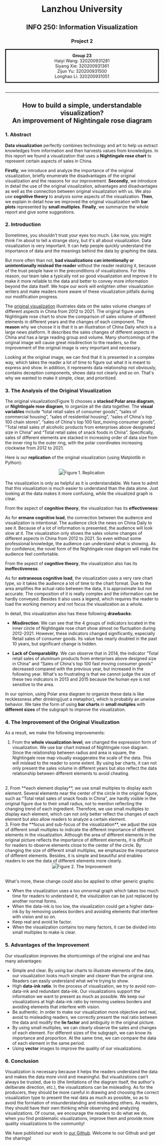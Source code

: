 <h1 style="text-align:center"> Lanzhou University </h1>
<h2 style = "text-align:center">INFO 250: Information Visualization</h2>
<h3 style = "text-align:center">Project 2</h3>
<div style="text-align:center; border-style:solid; padding: 10px">
<div style="font-weight:bold">Group 23</div>
<div>Haiyi Wang: 320200931281</div>
<div>Siyang Xie: 320200931361</div>
<div>Zijun Yu: 320200931500</div>
<div>Longhao Li: 320200931051</div></div>
</br>
<hr/>
<h2 style = "text-align:center" style="font-weight:bold">How to build a simple, understandable visualization?</br>An improvement of Nightingale rose diagram</h2>


### 1. Abstract
**Data visualization** perfectly combines technology and art to help us extract knowledges from information and then harvests values from knowledges. In this report we found a visualization that uses a **Nightingale rose chart** to represent certain aspects of sales in China.  

**Firstly**, we introduce and analyze the importance of the original visualization, briefly enumerate the disadvantages of the original visualization and the reasons for our improvement. **Secondly**, we introduce in detail the use of the original visualization, advantages and disadvantages as well as the connection between original visualization with us. We also use **cognitive theory** to analysis some aspects of the visualization. **Then**, we explain in detail how we improved the original visualization with **bar plots** represented by **small multiples**. **Finally**, we summarize the whole report and give some suggestions.

### 2. Introduction
Sometimes, you shouldn't trust your eyes too much. Like now, you might think I'm about to tell a strange story, but it's all about visualization. Data visualization is very important. It can help people quickly understand the importance of data and the meanings behind the data by graphing the data.   

But more often than not, **bad visualizations can intentionally or unintentionally mislead the reader** without the reader realizing it, because of the trust people have in the preconditions of visualizations. For this reason, our team take a typically not so good visualization and improve it to make it more reliable to the data and better to convey more information beyond the data itself. We hope our work will enlighten other visualization writers and make readers more aware of these visualization pitfalls during our modification progress.   

The [original visualization](https://www.chinadailyhk.com/epaper/pubs//chinadaily/2022/09/30/15.pdf) illustrates data on the sales volume changes of different aspects in China from 2012 to 2021. The original figure uses Nightingale rose chart to show the comparison of sales volume of different elements in different years and the changes of each component. The **reason** why we choose it is that it is an illustration of China Daily which is a large news platform. It describes the sales changes of different aspects in China and has a large reading group and volume.  Many shortcomings of the original image will cause great misdirection to the readers, so the improvement of the original image is very important and necessary.  

Looking at the original image, we can find that it is presented in a complex way, which takes the reader a lot of time to figure out what it is meant to express and show. In addition, it represents data relationship not obviously, contains deception components, shows data not clearly and so on. That's why we wanted to make it simple, clear, and prioritized.

### 3. The Analysis of the Original Visualization

The original visualization(Figure 1) chooses a **stacked Polar area diagram**, or **Nightingale rose diagram**, to organize all the data together. The **visual variables** include “total retail sales of consumer goods”, “sales of commercial housing”, “sales of residential housing”, “sales of China's top 100 chain stores”, “sales of China's top 100 fast_moving consumer goods”, “Total retail sales of alcoholic products from enterprises above designated size in China” and “Total retail sales of snack foods in China”. Specifically, sales of different elements are stacked in increasing order of data size from the inner ring to the outer ring, with the polar coordinates increasing clockwise from 2012 to 2021.

Here is our **replication** of the original visualization (using Matplotlib in Python):
<div align=center><img src = "images/rose_replicated.svg" style="transform:scale(1.3)"></img>Figure 1. Replication</div>
</br>
The visualization is only as helpful as it is understandable. We have to admit that this visualization is much easier to understand than the data alone. Just looking at the data makes it more confusing, while the visualized graph is clear.  

From the aspect of **cognitive theory**, the visualization has its **effectiveness**:  

As for **ermane cognitive load**, the connection between the audience and visualization is intentional. The audience click the news on China Daily to see it. Because of a lot of information is presented, the audience will look slow at it. The visualization only shows the sales volume changes of different aspects in China from 2012 to 2021. So even without some professional knowledge, the audience can understand what is showing. As for confidence, the novel form of the Nightingale rose diagram will make the audience feel comfortable.  

From the aspect of **cognitive theory**, the visualization also has its **ineffectiveness**:  

As for **extraneous cognitive load**, the visualization uses a very rare chart type, so it takes the audience a lot of time to the chart format. Due to the area amplifies the actual ratio between the data, it is approximate but not accurate. The composition of it is really complex and the information can be hardly conveyed. Besides it also uses a legend, which requires the reader to load the working memory and not focus the visualization as a whole.  

In detail, this visualization also has these following **drawbacks**: 
+ **Misdirection**: We can see that the 4 groups of indicators located in the inner circle of Nightingale rose chart show almost no fluctuation during 2012-2021. However, these indicators changed significantly, especially Retail sales of consumer goods. Its value has nearly doubled in the past 10 years, but significant change is hidden.  

+ **Lack of Comparability**. We can observe that in 2014, the indicator “Total retail sales of aluminum products from enterprises above designed size in China” and “Sales of China's top 100 fast moving consumer goods” decreased compared with the previous year, but increased in the following year. What's so frustrating is that we cannot judge the size of these two indicators in 2013 and 2015 because the human eye is not sensitive to the area.
 
In our opinion, using Polar area diagram to organize these data is like recklessness after drinking(just a metaphor), which is probabily an unwise behavior. We take the form of using **bar charts** in **small mutiples** with **different sizes** of the subgraph to improve the visualization.

### 4. The Improvement of the Original Visulization

As a result, we make the following improvements: 
 1. From the **whole visualization level**, we changed the expression form of visualization. We use bar chart instead of Nightingale rose diagram. Since the relationship between radius and area is square, the Nightingale rose map visually exaggerates the scale of the data. This will mislead to the reader to some extent. By using bar charts, it can not only present the sales volume in different years but also reflect the data relationship between different elements to avoid cheating.
</br>       
2. From **each element display**, we use small multiples to display each element. Several elements near the center of the circle in the original figure, such as "Total retail sales of snack foods in China", are hardly visible in the original figure due to their small radius, not to mention reflecting the changing trend of each ingredient. Therefore, we use small multiples to display each element, which can not only better reflect the changes of each element but also allow readers to analyze a certain element.
</br>   
3. From the **focus and sub-focus of the visualization**, we adjust the size of different small multiples to indicate the different importance of different elements in the visualization. Although the area of different elements in the original picture reflects the importance of different elements, it is difficult for readers to observe elements close to the center of the circle. By changing the size of different small multiples, we emphasize the importance of different elements. Besides, it is simple and beautiful and enables readers to see the data of different elements more clearly.
<center><img src = "images/rose_improved.svg" style="transform:scale(1.2)"></img>Figure 2. The Improvement</center>
</br>

What's more, these change could also be applied to other generic graphs:
- When the visualization uses a too unnormal graph which takes too much time for readers to understand it, the visulization can be just replaced by another normal forms.
- When the data-ink is too low, the visualization could get a higher data-ink by by removing useless borders and avoiding elements that interfere with vision and so on.
- Keep real and avoid lie factor.
- When the visualization contains too many factors, it can be divided into small multiples to make is clear.


### 5. Advantages of the Improvement 
Our visualization improves the shortcomings of the original one and has many advantages:
- Simple and clear. By using bar charts to illustrate elements of the data, our visualization looks much simpler and clearer than the original one. Readers can easily understand what we're trying to show.  
- High **data-ink ratio**. In the process of visualization, we try to avoid non-data-ink and redundant data-ink. Our visualizations support the information we want to present as much as possible. We keep our visualizations at high data-ink ratio by removing useless borders and avoiding elements that interfere with vision.   
- Be authentic. In order to make our visualization more objective and real, avoid to misleading readers, we correctly present the real ratio between the data and modify the **lie factor** and ambiguity in the original picture.   
- By using small multiples, we can clearly observe the sales and changes of each element. For different sizes of the subgraph, we can know its importance and proportion. At the same time, we can compare the data of each element in the same period. 
- Using **vector** images to improve the quality of our visualizations.


### 6. Conclusion
Visualization is necessary because it helps the readers understand the data and makes the data more vivid and meaningful. But visualizations can't always be trusted, due to (the limitations of the diagram itself, the author's deliberate direction, etc.), the visualizations can be misleading. As for the producers, they should be more careful in drawing and choosing the correct visualization type to present the real data as much as possible, so as to avoid the formation of misunderstanding and misleading others. As readers, they should have their own thinking while observing and analyzing visualizations. Of course, we encourage the readers to do what we do, when you find problematic visualizations, improve them and provide more quality visualizations to the community!  

We have published our work to [our Github](https://github.com/xiahouyu20/INFO-250-project2-T23). Welcome to our Github and get the sharings!
